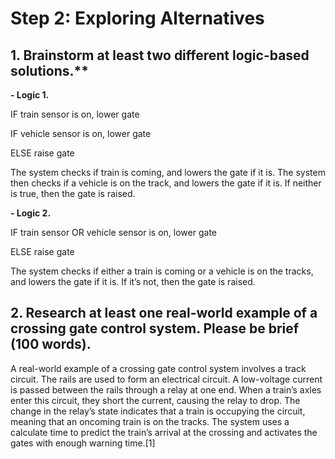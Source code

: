 # Step 2: Exploring Alternatives 

## 1. Brainstorm at least two different logic-based solutions.**

**- Logic 1.**

IF train sensor is on, lower gate 

IF vehicle sensor is on, lower gate 

ELSE raise gate 

The system checks if train is coming, and lowers the gate if it is. The system then checks if a vehicle is on the track, and lowers the gate if it is. If neither is true, then the gate is raised. 

**- Logic 2.**

IF train sensor OR vehicle sensor is on, lower gate 

ELSE raise gate 

The system checks if either a train is coming or a vehicle is on the tracks, and lowers the gate if it is. If it’s not, then the gate is raised. 

## 2. Research at least one real-world example of a crossing gate control system. Please be brief (100 words).

A real-world example of a crossing gate control system involves a track circuit. The rails are used to form an electrical circuit. A low-voltage current is passed between the rails through a relay at one end. When a train’s axles enter this circuit, they short the current, causing the relay to drop. The change in the relay’s state indicates that a train is occupying the circuit, meaning that an oncoming train is on the tracks. The system uses a calculate time to predict the train’s arrival at the crossing and activates the gates with enough warning time.[1] 
